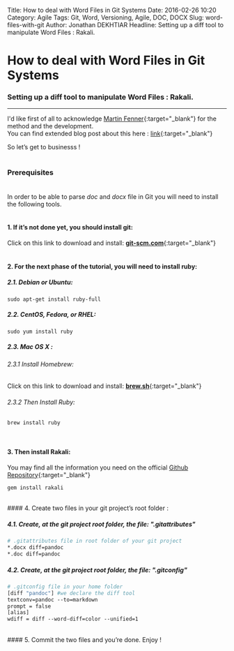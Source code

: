Title: How to deal with Word Files in Git Systems
Date: 2016-02-26 10:20
Category: Agile
Tags: Git, Word, Versioning, Agile, DOC, DOCX
Slug: word-files-with-git
Author: Jonathan DEKHTIAR
Headline: Setting up a diff tool to manipulate Word Files : Rakali.

# How to deal with Word Files in Git Systems
### Setting up a diff tool to manipulate Word Files : Rakali.

***

I'd like first of all to acknowledge [Martin Fenner](http://blog.martinfenner.org/about.html){:target="\_blank"} for the method and the development.  
You can find extended blog post about this here : [link](http://blog.martinfenner.org/2014/08/25/using-microsoft-word-with-git/){:target="\_blank"}

So let’s get to businesss !<br/><br/>

### Prerequisites<br/><br/>

In order to be able to parse *doc* and *docx* file in Git you will need to install the following tools.
<br/><br/>

#### 1. If it’s not done yet, you should install **git**:
Click on this link to download and install: [**git-scm.com**](https://git-scm.com/downloads){:target="\_blank"}<br/> <br/>

#### 2. For the next phase of the tutorial, you will need to install **ruby**:

##### 2.1. Debian or Ubuntu:
```shell
sudo apt-get install ruby-full
```

##### 2.2. CentOS, Fedora, or RHEL:
```shell
sudo yum install ruby
```

##### 2.3. Mac OS X :

###### 2.3.1 Install Homebrew:
Click on this link to download and install: [**brew.sh**](http://brew.sh/){:target="\_blank"}    
###### 2.3.2 Then Install Ruby:
```shell
brew install ruby
```
<br/>

#### 3.  Then install Rakali:
You may find all the information you need on the official [Github Repository](https://github.com/rakali/rakali.rb){:target="\_blank"}
```bash
gem install rakali
```
<br/>
#### 4.  Create two files in your git project’s root folder :

##### 4.1. Create, at the git project root folder, the file: **".gitattributes"**

```dockerfile
# .gitattributes file in root folder of your git project
*.docx diff=pandoc
*.doc diff=pandoc
```

##### 4.2. Create, at the git project root folder, the file:  **".gitconfig"**

```dockerfile
# .gitconfig file in your home folder
[diff "pandoc"] #we declare the diff tool
textconv=pandoc --to=markdown
prompt = false
[alias]
wdiff = diff --word-diff=color --unified=1
```
<br/>
#### 5.  Commit the two files and you’re done. Enjoy !
